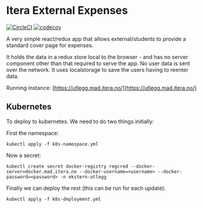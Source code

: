 # Itera External Expenses

[![CircleCI](https://circleci.com/gh/Itera/ekstern-utlegg/tree/master.svg?style=svg)](https://circleci.com/gh/Itera/ekstern-utlegg/tree/master)
[![codecov](https://codecov.io/gh/Itera/ekstern-utlegg/branch/master/graph/badge.svg)](https://codecov.io/gh/Itera/ekstern-utlegg)

A very simple react/redux app that allows external/students to provide a standard cover page for expenses.

It holds the data in a redux store local to the browser - and has no server component other than that required to serve the app. No user data is sent over the network. It uses localstorage to save the users having to reenter data.

Running instance: [https://utlegg.mad.itera.no/](https://utlegg.mad.itera.no/)

## Kubernetes

To deploy to kubernetes. We need to do two things initially:

First the namespace:

    kubectl apply -f k8s-namespace.yml

Now a secret:

    kubectl create secret docker-registry regcred --docker-server=docker.mad.itera.no --docker-username=<username> --docker-password=<password> -n ekstern-utlegg

Finally we can deploy the rest (this can be run for each update):

    kubectl apply -f k8s-deployment.yml
